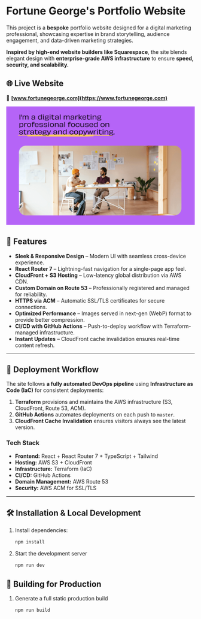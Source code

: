 # **Fortune George's Portfolio Website**

This project is a **bespoke** portfolio website designed for a digital marketing professional, showcasing expertise in brand storytelling, audience engagement, and data-driven marketing strategies.

**Inspired by high-end website builders like Squarespace**, the site blends elegant design with **enterprise-grade AWS infrastructure** to ensure **speed, security, and scalability.**

## 🌐 **Live Website**

🔗 **[www.fortunegeorge.com](https://www.fortunegeorge.com)**

![demo](./public/images/og.png)

## **🚀 Features**

- **Sleek & Responsive Design** – Modern UI with seamless cross-device experience.
- **React Router 7** – Lightning-fast navigation for a single-page app feel.
- **CloudFront + S3 Hosting** – Low-latency global distribution via AWS CDN.
- **Custom Domain on Route 53** – Professionally registered and managed for reliability.
- **HTTPS via ACM** – Automatic SSL/TLS certificates for secure connections.
- **Optimized Performance** – Images served in next-gen (WebP) format to provide better compression.
- **CI/CD with GitHub Actions** – Push-to-deploy workflow with Terraform-managed infrastructure.
- **Instant Updates** – CloudFront cache invalidation ensures real-time content refresh.

---

## **📡 Deployment Workflow**

The site follows **a fully automated DevOps pipeline** using **Infrastructure as Code (IaC)** for consistent deployments:

1. **Terraform** provisions and maintains the AWS infrastructure (S3, CloudFront, Route 53, ACM).
2. **GitHub Actions** automates deployments on each push to `master`.
3. **CloudFront Cache Invalidation** ensures visitors always see the latest version.

### **Tech Stack**

- **Frontend:** React + React Router 7 + TypeScript + Tailwind
- **Hosting:** AWS S3 + CloudFront
- **Infrastructure:** Terraform (IaC)
- **CI/CD:** GitHub Actions
- **Domain Management:** AWS Route 53
- **Security:** AWS ACM for SSL/TLS

---

## **🛠 Installation & Local Development**

1. Install dependencies:

   ```sh
   npm install

   ```

2. Start the development server

   ```sh
   npm run dev
   ```

## 🚀 Building for Production

1. Generate a full static production build

   ```sh
   npm run build
   ```
